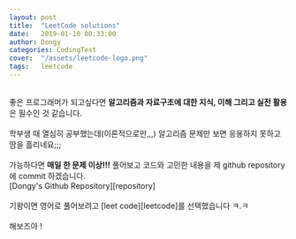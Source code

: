 ```yaml
---
layout: post
title:  "LeetCode solutions"
date:   2019-01-10 00:33:00
author: Dongy
categories: CodingTest
cover:  "/assets/leetcode-logo.png"
tags:	leetcode
---
```


<br>
좋은 프로그래머가 되고싶다면 <strong>알고리즘과 자료구조에 대한 지식, 이해 그리고 실전 활용</strong>은 필수인 것 같습니다.<br><br>
학부생 때 열심히 공부했는데(이론적으로만,,,) 알고리즘 문제만 보면 응용하지 못하고 땀을 흘리네요;;;<br><br>
가능하다면 <strong>매일 한 문제 이상!!!</strong> 풀어보고 코드와 고민한 내용을 제 github repository에 commit 하겠습니다.<br>
[Dongy's Github Repository][repository]<br><br>
기왕이면 영어로 풀어보려고 [leet code][leetcode]를 선택했습니다 ㅋ.ㅋ<br><br>
해보즈아 !<br><br>

[leetcode]: https://leetcode.com/
[repository]: https://github.com/dongyyy/LeetCode-Java_Solution/
